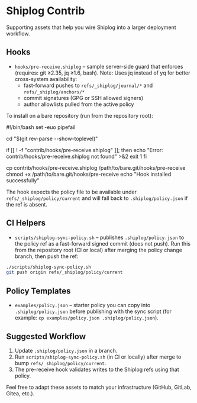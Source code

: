 # Shiplog Contrib

Supporting assets that help you wire Shiplog into a larger deployment workflow.

## Hooks

- `hooks/pre-receive.shiplog` – sample server-side guard that enforces (requires: git ≥2.35, jq ≥1.6, bash). Note: Uses jq instead of yq for better cross-system availability:
  - fast-forward pushes to `refs/_shiplog/journal/*` and `refs/_shiplog/anchors/*`
  - commit signatures (GPG or SSH allowed signers)
  - author allowlists pulled from the active policy

To install on a bare repository (run from the repository root):

#!/bin/bash
set -euo pipefail

cd "$(git rev-parse --show-toplevel)"

if [[ ! -f "contrib/hooks/pre-receive.shiplog" ]]; then
  echo "Error: contrib/hooks/pre-receive.shiplog not found" >&2
  exit 1
fi

cp contrib/hooks/pre-receive.shiplog /path/to/bare.git/hooks/pre-receive
chmod +x /path/to/bare.git/hooks/pre-receive
echo "Hook installed successfully"

The hook expects the policy file to be available under `refs/_shiplog/policy/current` and will fall back to `.shiplog/policy.json` if the ref is absent.

## CI Helpers

- `scripts/shiplog-sync-policy.sh` – publishes `.shiplog/policy.json` to the policy ref as a fast-forward signed commit (does not push). Run this from the repository root (CI or local) after merging the policy change branch, then push the ref:

```bash
./scripts/shiplog-sync-policy.sh
git push origin refs/_shiplog/policy/current
```

## Policy Templates

- `examples/policy.json` – starter policy you can copy into `.shiplog/policy.json` before publishing with the sync script (for example: `cp examples/policy.json .shiplog/policy.json`).

## Suggested Workflow

1. Update `.shiplog/policy.json` in a branch.
2. Run `scripts/shiplog-sync-policy.sh` (in CI or locally) after merge to bump `refs/_shiplog/policy/current`.
3. The pre-receive hook validates writes to the Shiplog refs using that policy.

Feel free to adapt these assets to match your infrastructure (GitHub, GitLab, Gitea, etc.).
